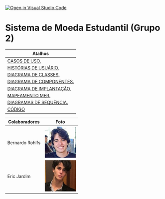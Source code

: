 [![Open in Visual Studio Code](https://classroom.github.com/assets/open-in-vscode-c66648af7eb3fe8bc4f294546bfd86ef473780cde1dea487d3c4ff354943c9ae.svg)](https://classroom.github.com/online_ide?assignment_repo_id=10112154&assignment_repo_type=AssignmentRepo)

# Sistema de Moeda Estudantil (Grupo 2)

| Atalhos |
| --- |
| [CASOS DE USO.](./projeto/casos-de-uso.md) |
| [HISTÓRIAS DE USUÁRIO.](./projeto/historias-de-usuario.md) |
| [DIAGRAMA DE CLASSES.](./projeto/diagrama-de-classes.md) |
| [DIAGRAMA DE COMPONENTES.](./projeto/diagrama-de-componentes.md) |
| [DIAGRAMA DE IMPLANTAÇÃO.](./projeto/diagrama-de-implantacao.md) |
| [MAPEAMENTO MER.](./projeto/mapeamento-diagrama-de-classes-para-MER.md) |
| [DIAGRAMAS DE SEQUÊNCIA.](./projeto/diagramas-de-sequencias.md) |
| [CÓDIGO](./implementacao/) |

| Colaboradores | Foto |
| --- | --- |
| Bernardo Rohlfs | ![](./colaborador1.jpg) |
| Eric Jardim | ![](./colaborador2.jpeg) |
